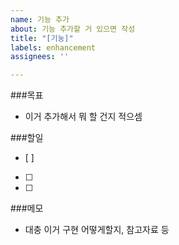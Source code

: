 ```yaml
---
name: 기능 추가
about: 기능 추가할 거 있으면 작성
title: "[기눙]"
labels: enhancement
assignees: ''

---
```


###목표
- 이거 추가해서 뭐 할 건지 적으셈

###할일
- [  ]
- [  ]
- [  ]

###메모
- 대충 이거 구현 어떻게할지, 참고자료 등
